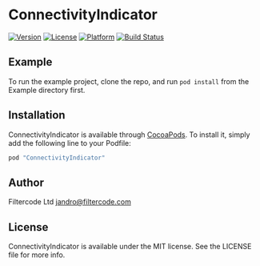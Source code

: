 # ConnectivityIndicator

[![Version](https://img.shields.io/cocoapods/v/ConnectivityIndicator.svg?style=flat)](http://cocoapods.org/pods/ConnectivityIndicator)
[![License](https://img.shields.io/cocoapods/l/ConnectivityIndicator.svg?style=flat)](http://cocoapods.org/pods/ConnectivityIndicator)
[![Platform](https://img.shields.io/cocoapods/p/ConnectivityIndicator.svg?style=flat)](http://cocoapods.org/pods/ConnectivityIndicator)
[![Build Status](https://travis-ci.org/jandro-es/ConnectivityIndicator.svg?branch=master)](https://travis-ci.org/jandro-es/ConnectivityIndicator)

## Example

To run the example project, clone the repo, and run `pod install` from the Example directory first.

## Installation

ConnectivityIndicator is available through [CocoaPods](http://cocoapods.org). To install
it, simply add the following line to your Podfile:

```ruby
pod "ConnectivityIndicator"
```

## Author

Filtercode Ltd <jandro@filtercode.com>

## License

ConnectivityIndicator is available under the MIT license. See the LICENSE file for more info.
